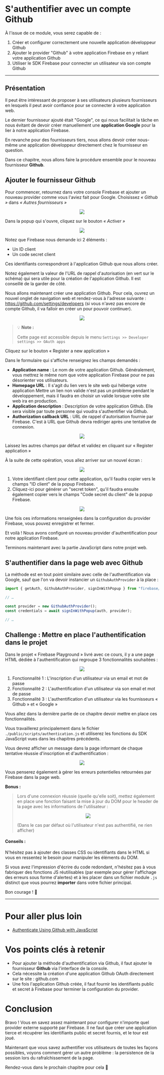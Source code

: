 # S'authentifier avec un compte Github

À l'issue de ce module, vous serez capable de :

1. Créer et configurer correctement une nouvelle application développeur Github
2. Ajouter le provider "Github" à votre application Firebase en y reliant votre application Github 
3. Utiliser le SDK Firebase pour connecter un utilisateur via son compte Github

---

## Présentation

Il peut être intéressant de proposer à ses utilisateurs plusieurs fournisseurs en lesquels il peut avoir confiance pour se connecter à votre application web.

Le dernier fournisseur ajouté était "Google", ce qui nous facilitait la tâche en nous évitant de devoir créer manuellement une **application Google** pour la lier à notre application Firebase.

En revanche pour des fournisseurs tiers, nous allons devoir créer nous-même une application développeur directement chez le fournisseur en question.

Dans ce chapitre, nous allons faire la procédure ensemble pour le nouveau fournisseur **Github**.

## Ajouter le fournisseur Github

Pour commencer, retournez dans votre console Firebase et ajouter un nouveau provider comme vous l'aviez fait pour Google. Choisissez _« Github »_ dans _« Autres fournisseurs »_ 

<p align="center"><img src="./images/auth-activate-github.png"></p>

Dans la popup qui s'ouvre, cliquez sur le bouton _« Activer »_

<p align="center"><img src="./images/auth-activate-github-2.png"></p>

Notez que Firebase nous demande ici 2 éléments :

- Un ID client
- Un code secret client

Ces identifiants correspondront à l'application Github que nous allons créer.

Notez également la valeur de l'URL de rappel d'autorisation (en vert sur le schéma) qui sera utile pour la création de l'application Github. Il est conseillé de la garder de côté.

Nous allons maintenant créer une application Github. Pour cela, ouvrez un nouvel onglet de navigation web et rendez-vous à l'adresse suivante : https://github.com/settings/developers (si vous n'avez pas encore de compte Github, il va falloir en créer un pour pouvoir continuer).

<p align="center"><img src="./images/auth-github-new-app.png"></p>

> 💡 **Note :**
>
> Cette page est accessible depuis le menu `Settings >> Developer settings >> OAuth apps`

Cliquez sur le bouton « Register a new application »

Dans le formulaire qui s'affiche renseignez les champs demandés :

- **Application name** : Le nom de votre application Github.
  Généralement, vous mettrez le même nom que votre application Firebase pour ne pas désorienter vos utilisateurs.
- **Homepage URL** : Il s'agit du lien vers le site web qui héberge votre application
  Mettre un lien non valide n'est pas un problème pendant le développement, mais il faudra en choisir un valide lorsque votre site web ira en production.
- **Application description** : Description de votre application Github.
  Elle sera visible par toute personne qui voudra s'authentifier via Github.
- **Authorization callback URL** : URL de rappel d'autorisation fournie par Firebase.
  C'est à URL que Github devra rediriger après une tentative de connexion.

<p align="center"><img src="./images/auth-github-new-app-2.png"></p>

Laissez les autres champs par défaut et validez en cliquant sur « Register application »

À la suite de cette opération, vous allez arriver sur un nouvel écran :

<p align="center"><img src="./images/auth-github-new-app-3.png"></p>

1. Votre identifiant client pour cette application, qu'il faudra copier vers le champs "ID client" de la popup Firebase.
2. Cliquez-ici pour générer un "secret token", qu'il faudra ensuite également copier vers le champs "Code secret du client" de la popup Firebase.

<p align="center"><img src="./images/auth-activate-github-3.png"></p>

Une fois ces informations renseignées dans la configuration du provider Firebase, vous pouvez enregistrer et fermer.

Et voilà ! Nous avons configuré un nouveau provider d'authentification pour notre application Firebase.

Terminons maintenant avec la partie JavaScript dans notre projet web.

## S'authentifier dans la page web avec Github

La méthode est en tout point similaire avec celle de l'authentification via Google, sauf que l'on va devoir instancier un `GithubAuthProvider` à la place :

```js
import { getAuth, GithubAuthProvider, signInWithPopup } from "firebase/auth";

// …

const provider = new GithubAuthProvider();
const credentials = await signInWithPopup(auth, provider);

// …
```

## Challenge : Mettre en place l'authentification dans le projet

Dans le projet « Firebase Playground » livré avec ce cours, il y a une page HTML dédiée à l'authentification qui regroupe 3 fonctionnalités souhaitées :

<p align="center"><img src="./images/auth-todo.png"></p>

1. Fonctionnalité 1 : L'inscription d'un utilisateur via un email et mot de passe
2. Fonctionnalité 2 : L'authentification d'un utilisateur via son email et mot de passe
3. Fonctionnalité 3 : L'authentification d'un utilisateur via les fournisseurs « Github » et « Google »

Vous allez dans la dernière partie de ce chapitre devoir mettre en place ces fonctionnalités.

Vous travaillerez principalement dans le fichier `./public/scripts/authentication.js` et utiliserez les fonctions du SDK JavaScript vues dans les chapitres précédents.

Vous devrez afficher un message dans la page informant de chaque tentative réussie d'inscription et d'authentification :

<p align="center"><img src="./images/auth-success-demo.png"></p>

Vous penserez également à gérer les erreurs potentielles retournées par Firebase dans la page web.

**Bonus :**
> Lors d'une connexion réussie (quelle qu'elle soit), mettez également en place une fonction faisant la mise à jour du DOM pour le header de la page avec les informations de l'utilisateur :
> <p align="center"><img src="./images/auth-header-demo.png"></p>
> (Dans le cas par défaut où l'utilisateur n'est pas authentifié, ne rien afficher)

#### Conseils :

N'hésitez pas à ajouter des classes CSS ou identifiants dans le HTML si vous en ressentez le besoin pour manipuler les éléments du DOM.

Si vous avez l'impression d'écrire du code redondant, n'hésitez pas à vous fabriquer des fonctions JS réutilisables (par exemple pour gérer l'affichage des erreurs sous forme d'alertes) et à les placer dans un fichier module `.js` distinct que vous pourrez **importer** dans votre fichier principal.

Bon courage ! 🙂

---

# Pour aller plus loin

- [Authenticate Using Github with JavaScript](https://firebase.google.com/docs/auth/web/github-auth?hl=en)

# Vos points clés à retenir

- Pour ajouter la méthode d'authentification via Github, il faut ajouter le fournisseur **Github** via l'interface de la console.
- Cela nécessite la création d'une application Github OAuth directement sur le site : github.com
- Une fois l'application Github créée, il faut fournir les identifiants public et secret à Firebase pour terminer la configuration du provider.

# Conclusion

Bravo ! Vous en savez assez maintenant pour configurer n'importe quel provider externe supporté par Firebase.
Il ne faut que créer une application tierce et récupérer les identifiants public et secret fournis, et le tour est joué.

Maintenant que vous savez authentifier vos utilisateurs de toutes les façons possibles, voyons comment gérer un autre problème : la persistence de la session lors du rafraîchissement de la page.

Rendez-vous dans le prochain chapitre pour cela 🙂